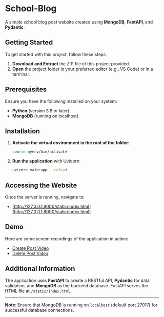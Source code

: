 # School-Blog

A simple school blog post website created using **MongoDB**, **FastAPI**, and **Pydantic**.

## Getting Started

To get started with this project, follow these steps:

1. **Download and Extract** the ZIP file of this project provided.
2. **Open** the project folder in your preferred editor (e.g., VS Code) or in a terminal.

## Prerequisites

Ensure you have the following installed on your system:

- **Python** (version 3.8 or later)
- **MongoDB** (running on localhost)

## Installation

1. **Activate the virtual environment in the root of the folder**:
    ```bash
    source myenv/bin/activate
    ```
2. **Run the application** with Uvicorn:
    ```bash
    uvicorn main:app --reload
    ```

## Accessing the Website

Once the server is running, navigate to:
- [http://127.0.0.1:8000/static/index.html](http://127.0.0.1:8000/static/index.html)

## Demo

Here are some screen recordings of the application in action:

- [Create Post Video](Demo-Videos/Create_Post.mp4)
- [Delete Post Video](Demo-Videos/Delete_Post.mp4)

## Additional Information

The application uses **FastAPI** to create a RESTful API, **Pydantic** for data validation, and **MongoDB** as the backend database. FastAPI serves the HTML file at `/static/index.html`.

---

**Note**: Ensure that MongoDB is running on `localhost` (default port 27017) for successful database connections.
